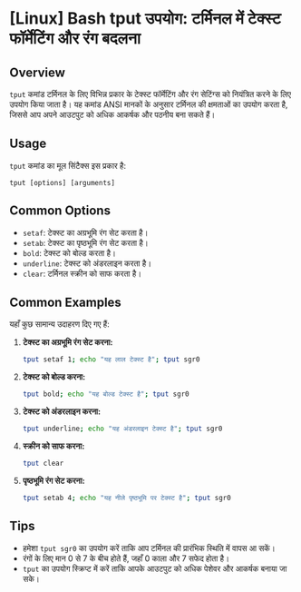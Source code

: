 # [Linux] Bash tput उपयोग: टर्मिनल में टेक्स्ट फॉर्मेटिंग और रंग बदलना

## Overview
`tput` कमांड टर्मिनल के लिए विभिन्न प्रकार के टेक्स्ट फॉर्मेटिंग और रंग सेटिंग्स को नियंत्रित करने के लिए उपयोग किया जाता है। यह कमांड ANSI मानकों के अनुसार टर्मिनल की क्षमताओं का उपयोग करता है, जिससे आप अपने आउटपुट को अधिक आकर्षक और पठनीय बना सकते हैं।

## Usage
`tput` कमांड का मूल सिंटैक्स इस प्रकार है:

```
tput [options] [arguments]
```

## Common Options
- `setaf`: टेक्स्ट का अग्रभूमि रंग सेट करता है।
- `setab`: टेक्स्ट का पृष्ठभूमि रंग सेट करता है।
- `bold`: टेक्स्ट को बोल्ड करता है।
- `underline`: टेक्स्ट को अंडरलाइन करता है।
- `clear`: टर्मिनल स्क्रीन को साफ करता है।

## Common Examples
यहाँ कुछ सामान्य उदाहरण दिए गए हैं:

1. **टेक्स्ट का अग्रभूमि रंग सेट करना:**
   ```bash
   tput setaf 1; echo "यह लाल टेक्स्ट है"; tput sgr0
   ```

2. **टेक्स्ट को बोल्ड करना:**
   ```bash
   tput bold; echo "यह बोल्ड टेक्स्ट है"; tput sgr0
   ```

3. **टेक्स्ट को अंडरलाइन करना:**
   ```bash
   tput underline; echo "यह अंडरलाइन टेक्स्ट है"; tput sgr0
   ```

4. **स्क्रीन को साफ करना:**
   ```bash
   tput clear
   ```

5. **पृष्ठभूमि रंग सेट करना:**
   ```bash
   tput setab 4; echo "यह नीले पृष्ठभूमि पर टेक्स्ट है"; tput sgr0
   ```

## Tips
- हमेशा `tput sgr0` का उपयोग करें ताकि आप टर्मिनल की प्रारंभिक स्थिति में वापस आ सकें।
- रंगों के लिए मान 0 से 7 के बीच होते हैं, जहाँ 0 काला और 7 सफेद होता है।
- `tput` का उपयोग स्क्रिप्ट में करें ताकि आपके आउटपुट को अधिक पेशेवर और आकर्षक बनाया जा सके।